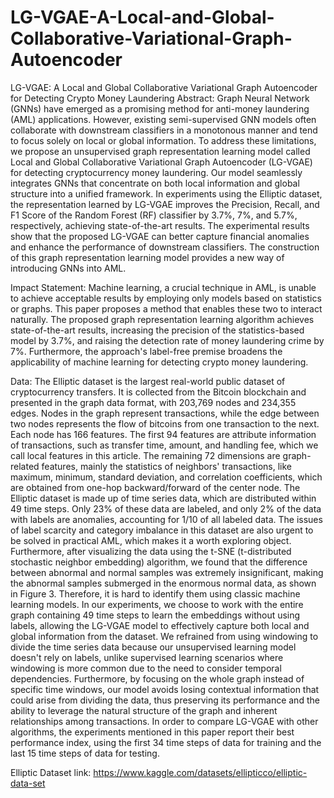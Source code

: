 # LG-VGAE-A-Local-and-Global-Collaborative-Variational-Graph-Autoencoder
LG-VGAE: A Local and Global Collaborative Variational Graph Autoencoder for Detecting Crypto Money Laundering
Abstract:
Graph Neural Network (GNNs) have emerged as a promising method for anti-money laundering (AML) applications. However, existing semi-supervised GNN models often collaborate with downstream classifiers in a monotonous manner and tend to focus solely on local or global information. To address these limitations, we propose an unsupervised graph representation learning model called Local and Global Collaborative Variational Graph Autoencoder (LG-VGAE) for detecting cryptocurrency money laundering. Our model seamlessly integrates GNNs that concentrate on both local information and global structure into a unified framework. In experiments using the Elliptic dataset, the representation learned by LG-VGAE improves the Precision, Recall, and F1 Score of the Random Forest (RF) classifier by 3.7%, 7%, and 5.7%, respectively, achieving state-of-the-art results. The experimental results show that the proposed LG-VGAE can better capture financial anomalies and enhance the performance of downstream classifiers. The construction of this graph representation learning model provides a new way of introducing GNNs into AML.

Impact Statement: 
Machine learning, a crucial technique in AML, is unable to achieve acceptable results by employing only models based on statistics or graphs. This paper proposes a method that enables these two to interact naturally. The proposed graph representation learning algorithm achieves state-of-the-art results, increasing the precision of the statistics-based model by 3.7%, and raising the detection rate of money laundering crime by 7%. Furthermore, the approach's label-free premise broadens the applicability of machine learning for detecting crypto money laundering.

Data:
The Elliptic dataset is the largest real-world public dataset of cryptocurrency transfers. It is collected from the Bitcoin blockchain and presented in the graph data format, with 203,769 nodes and 234,355 edges. Nodes in the graph represent transactions, while the edge between two nodes represents the flow of bitcoins from one transaction to the next. Each node has 166 features. The first 94 features are attribute information of transactions, such as transfer time, amount, and handling fee, which we call local features in this article. The remaining 72 dimensions are graph-related features, mainly the statistics of neighbors' transactions, like maximum, minimum, standard deviation, and correlation coefficients, which are obtained from one-hop backward/forward of the center node.
The Elliptic dataset is made up of time series data, which are distributed within 49 time steps. Only 23% of these data are labeled, and only 2% of the data with labels are anomalies, accounting for 1/10 of all labeled data. The issues of label scarcity and category imbalance in this dataset are also urgent to be solved in practical AML, which makes it a worth exploring object. Furthermore, after visualizing the data using the t-SNE (t-distributed stochastic neighbor embedding) algorithm, we found that the difference between abnormal and normal samples was extremely insignificant, making the abnormal samples submerged in the enormous normal data, as shown in Figure 3. Therefore, it is hard to identify them using classic machine learning models. 
In our experiments, we choose  to work with the entire graph containing 49 time steps to learn the embeddings without using labels, allowing the LG-VGAE model to effectively capture both local and global information from the dataset. We refrained from using windowing to divide the time series data because our unsupervised learning model doesn't rely on labels, unlike supervised learning scenarios where windowing is more common due to the need to consider temporal dependencies. Furthermore, by focusing on the whole graph instead of specific time windows, our model avoids losing contextual information that could arise from dividing the data, thus preserving its performance and the ability to leverage the natural structure of the graph and inherent relationships among transactions.
In order to compare LG-VGAE with other algorithms, the experiments mentioned in this paper report their best performance index, using the first 34 time steps of data for training and the last 15 time steps of data for testing.

Elliptic Dataset link: https://www.kaggle.com/datasets/ellipticco/elliptic-data-set

